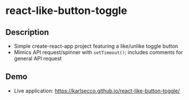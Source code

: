 # react-like-button-toggle

## Description

- Simple create-react-app project featuring a like/unlike toggle button
- Mimics API request/spinner with `setTimeout()`; includes comments for general API request

## Demo

- Live application: https://karlsecco.github.io/react-like-button-toggle/
